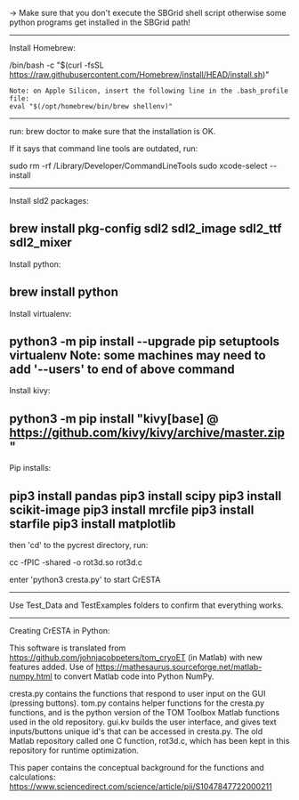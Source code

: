 


-> Make sure that you don't execute the SBGrid shell script otherwise some python programs get installed in the SBGrid path!

----------------------------------------------------------------------------------------------------------------------------
Install Homebrew:

/bin/bash -c "$(curl -fsSL https://raw.githubusercontent.com/Homebrew/install/HEAD/install.sh)"

	Note: on Apple Silicon, insert the following line in the .bash_profile file: 
	eval "$(/opt/homebrew/bin/brew shellenv)"
----------------------------------------------------------------------------------------------------------------------------
run:
brew doctor
to make sure that the installation is OK.

If it says that command line tools are outdated, run:

sudo rm -rf /Library/Developer/CommandLineTools
sudo xcode-select --install

----------------------------------------------------------------------------------------------------------------------------
Install sld2 packages:

brew install pkg-config sdl2 sdl2_image sdl2_ttf sdl2_mixer 
----------------------------------------------------------------------------------------------------------------------------
Install python:

brew install python
----------------------------------------------------------------------------------------------------------------------------
Install virtualenv:

python3 -m pip install --upgrade pip setuptools virtualenv
	Note: some machines may need to add '--users' to end of above command
----------------------------------------------------------------------------------------------------------------------------
Install kivy:

python3 -m pip install "kivy[base] @ https://github.com/kivy/kivy/archive/master.zip"
----------------------------------------------------------------------------------------------------------------------------
Pip installs:

pip3 install pandas
pip3 install scipy
pip3 install scikit-image
pip3 install mrcfile
pip3 install starfile
pip3 install matplotlib
----------------------------------------------------------------------------------------------------------------------------
then 'cd' to the pycrest directory, run:

cc -fPIC -shared -o rot3d.so rot3d.c 

enter 'python3 cresta.py' to start CrESTA

----------------------------------------------------------------------------------------------------------------------------
Use Test_Data and TestExamples folders to confirm that everything works.


------------------------------------------------------------------------------------------------------------------------------------------------------
Creating CrESTA in Python:

This software is translated from https://github.com/johnjacobpeters/tom_cryoET (in Matlab) with new features added.
Use of https://mathesaurus.sourceforge.net/matlab-numpy.html to convert Matlab code into Python NumPy.

cresta.py contains the functions that respond to user input on the GUI (pressing buttons).
tom.py contains helper functions for the cresta.py functions, and is the python version of the TOM Toolbox Matlab functions used in the old repository.
gui.kv builds the user interface, and gives text inputs/buttons unique id's that can be accessed in cresta.py.
The old Matlab repository called one C function, rot3d.c, which has been kept in this repository for runtime optimization.

This paper contains the conceptual background for the functions and calculations: https://www.sciencedirect.com/science/article/pii/S1047847722000211



